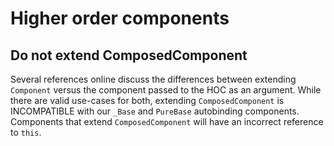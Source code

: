 # Higher order components

## Do not extend ComposedComponent

Several references online discuss the differences between extending `Component` versus the component passed to the HOC as an argument. While there are valid use-cases for both, extending `ComposedComponent` is INCOMPATIBLE with our `_Base` and `PureBase` autobinding components. Components that extend `ComposedComponent` will have an incorrect reference to `this`.

